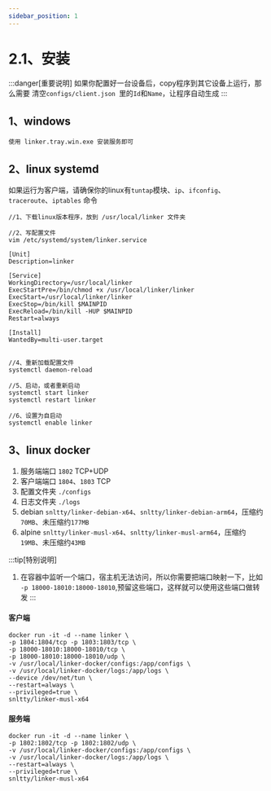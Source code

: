 ```yaml
---
sidebar_position: 1
---
```


# 2.1、安装

:::danger[重要说明]
如果你配置好一台设备后，copy程序到其它设备上运行，那么需要 清空`configs/client.json `里的`Id`和`Name`，让程序自动生成
:::


## 1、windows
```
使用 linker.tray.win.exe 安装服务即可
```


## 2、linux  systemd

如果运行为客户端，请确保你的linux有`tuntap`模块、`ip`、`ifconfig`、`traceroute`、`iptables` 命令

```
//1、下载linux版本程序，放到 /usr/local/linker 文件夹

//2、写配置文件
vim /etc/systemd/system/linker.service

[Unit]
Description=linker

[Service]
WorkingDirectory=/usr/local/linker
ExecStartPre=/bin/chmod +x /usr/local/linker/linker
ExecStart=/usr/local/linker/linker
ExecStop=/bin/kill $MAINPID
ExecReload=/bin/kill -HUP $MAINPID
Restart=always

[Install]
WantedBy=multi-user.target


//4、重新加载配置文件
systemctl daemon-reload

//5、启动，或者重新启动
systemctl start linker
systemctl restart linker

//6、设置为自启动
systemctl enable linker
```

## 3、linux docker

1. 服务端端口 `1802` TCP+UDP
2. 客户端端口 `1804`、`1803` TCP
3. 配置文件夹 `./configs`
4. 日志文件夹 `./logs`
5. debian `snltty/linker-debian-x64`、`snltty/linker-debian-arm64`，压缩约`70MB`、未压缩约`177MB`
6. alpine `snltty/linker-musl-x64`、`snltty/linker-musl-arm64`，压缩约`19MB`、未压缩约`43MB`

:::tip[特别说明]
1. 在容器中监听一个端口，宿主机无法访问，所以你需要把端口映射一下，比如 `-p 18000-18010:18000-18010`,预留这些端口，这样就可以使用这些端口做转发
:::

#### 客户端
```
docker run -it -d --name linker \
-p 1804:1804/tcp -p 1803:1803/tcp \
-p 18000-18010:18000-18010/tcp \
-p 18000-18010:18000-18010/udp \
-v /usr/local/linker-docker/configs:/app/configs \
-v /usr/local/linker-docker/logs:/app/logs \
--device /dev/net/tun \
--restart=always \
--privileged=true \
snltty/linker-musl-x64
```

#### 服务端
```
docker run -it -d --name linker \
-p 1802:1802/tcp -p 1802:1802/udp \
-v /usr/local/linker-docker/configs:/app/configs \
-v /usr/local/linker-docker/logs:/app/logs \
--restart=always \
--privileged=true \
snltty/linker-musl-x64
```